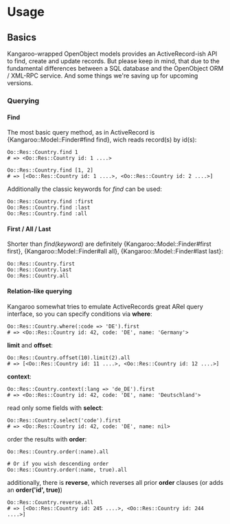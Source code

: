 Usage
=====

Basics
------
Kangaroo-wrapped OpenObject models provides an ActiveRecord-ish API to find, create and update records.
But please keep in mind, that due to the fundamental differences between a SQL database and the OpenObject
ORM / XML-RPC service. And some things we're saving up for upcoming versions.

### Querying
#### Find
The most basic query method, as in ActiveRecord is {Kangaroo::Model::Finder#find find}, wich reads record(s)
by id(s):

    Oo::Res::Country.find 1
    # => <Oo::Res::Country id: 1 ....>
    
    Oo::Res::Country.find [1, 2]
    # => [<Oo::Res::Country id: 1 ....>, <Oo::Res::Country id: 2 ....>]
    
Additionally the classic keywords for *find* can be used:

    Oo::Res::Country.find :first
    Oo::Res::Country.find :last
    Oo::Res::Country.find :all
    
#### First / All / Last
Shorter than *find(keyword)* are definitely {Kangaroo::Model::Finder#first first}, {Kangaroo::Model::Finder#all all}, {Kangaroo::Model::Finder#last last}:

    Oo::Res::Country.first
    Oo::Res::Country.last
    Oo::Res::Country.all

#### Relation-like querying
Kangaroo somewhat tries to emulate ActiveRecords great ARel query interface, so you can specify
conditions via **where**:

    Oo::Res::Country.where(:code => 'DE').first
    # => <Oo::Res::Country id: 42, code: 'DE', name: 'Germany'>
    
**limit** and **offset**:

    Oo::Res::Country.offset(10).limit(2).all
    # => [<Oo::Res::Country id: 11 ....>, <Oo::Res::Country id: 12 ....>]
    
**context**:

    Oo::Res::Country.context(:lang => 'de_DE').first
    # => <Oo::Res::Country id: 42, code: 'DE', name: 'Deutschland'>
    
read only some fields with **select**:

    Oo::Res::Country.select('code').first
    # => <Oo::Res::Country id: 42, code: 'DE', name: nil>
    
order the results with **order**:

    Oo::Res::Country.order(:name).all
    
    # Or if you wish descending order
    Oo::Res::Country.order(:name, true).all
    
additionally, there is **reverse**, which reverses all prior **order** clauses 
(or adds an **order('id', true)**)

    Oo::Res::Country.reverse.all
    # => [<Oo::Res::Country id: 245 ....>, <Oo::Res::Country id: 244 ....>]